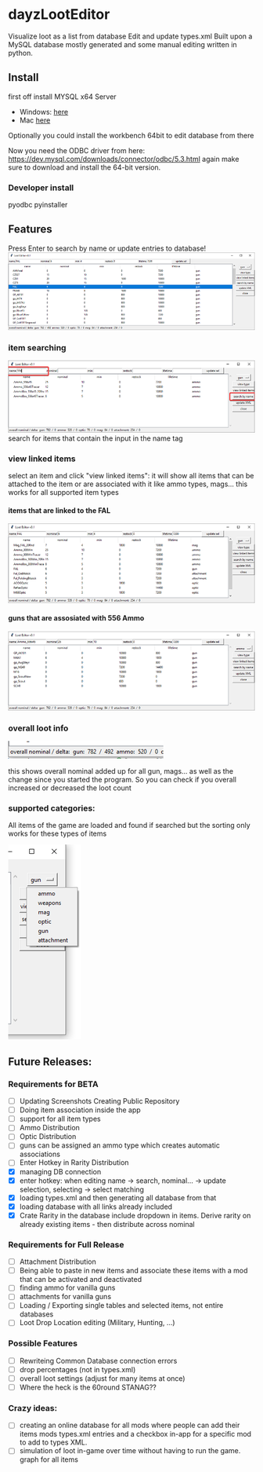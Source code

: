 # dayzLootEditor
Visualize loot as a list from database Edit and update types.xml
Built upon a MySQL database mostly generated and some manual editing
written in python.

## Install
first off install MYSQL x64 Server 
- Windows: [here](https://dev.mysql.com/downloads/windows/installer/8.0.html) 
- Mac [here](https://dev.mysql.com/downloads/mysql/)

Optionally you could install the workbench 64bit to edit database from there

Now you need the ODBC driver from here: https://dev.mysql.com/downloads/connector/odbc/5.3.html
again make sure to download and install the 64-bit version.

### Developer install

pyodbc
pyinstaller

## Features
Press Enter to search by name or update entries to database!
![screenshot of application](images/2019-06-05_14-23-51.png)

### item searching
![search by name](images/searching.png)
search for items that contain the input in the name tag

### view linked items
select an item and click "view linked items":
it will show all items that can be attached to the item or are associated with it like ammo types, mags... this works for all supported item types

#### items that are linked to the FAL
![](images/linkedToFAL.png)

#### guns that are assosiated with 556 Ammo
![](images/linkedTo556Ammo.png)

### overall loot info

![](images/2019-06-05_14-23-41.png)

this shows overall nominal added up for all gun, mags... as well as the change since you started the program. So you can check if you overall increased or decreased the loot count

### supported categories:
All items of the game are loaded and found if searched but the sorting only works for these types of items

![weapons, gun, ammo, mag, attachment, optic](images/2019-06-05_14-24-52.png)

## Future Releases:

### Requirements for BETA
- [ ] Updating Screenshots Creating Public Repository
- [ ] Doing item association inside the app
- [ ] support for all item types
- [ ] Ammo Distribution
- [ ] Optic Distribution
- [ ] guns can be assigned an ammo type which creates automatic associations
- [ ] Enter Hotkey in Rarity Distribution
- [x] managing DB connection
- [x] enter hotkey: when editing name -> search, nominal... -> update selection, selecting -> select matching
- [x] loading types.xml and then generating all database from that 
- [x] loading database with all links already included
- [x] Crate Rarity in the database include dropdown in items. Derive rarity on already existing items - then distribute across nominal

### Requirements for Full Release
- [ ] Attachment Distribution
- [ ] Being able to paste in new items and associate these items with a mod that can be activated and deactivated
- [ ] finding ammo for vanilla guns
- [ ] attachments for vanilla guns
- [ ] Loading / Exporting single tables and selected items, not entire databases
- [ ] Loot Drop Location editing (Military, Hunting, ...)

### Possible Features
- [ ] Rewriteing Common Database connection errors
- [ ] drop percentages (not in types.xml)
- [ ] overall loot settings (adjust for many items at once)
- [ ] Where the heck is the 60round STANAG??

### Crazy ideas:
- [ ] creating an online database for all mods where people can add their items mods types.xml entries and a checkbox in-app for a specific mod to add to types XML.
- [ ] simulation of loot in-game over time without having to run the game. graph for all items
